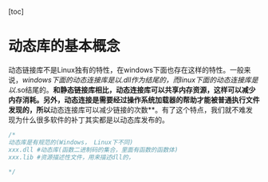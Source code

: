 [toc]



# 动态库的基本概念

动态链接库不是Linux独有的特性，在windows下面也存在这样的特性。一般来说，**windows下面的动态连接库是以*.dll作为结尾的，而linux下面的动态连接库是以*.so结尾的。**和静态链接库相比，**动态连接库可以共享内存资源，这样可以减少内存消耗**。另外，动态连接是需要经过操作系统加载器的帮助才能被普通执行文件发现的，所以**动态连接库可以减少链接的次数**。有了这个特点，我们就不难发现为什么很多软件的补丁其实都是以动态库发布的。

```c
/*
动态库是有规范的(Windows， Linux下不同)
xxx.dll #动态库(函数二进制码的集合，里面有函数的函数体)
xxx.lib #资源描述性文件，用来描述dll的，
  
*/
```

